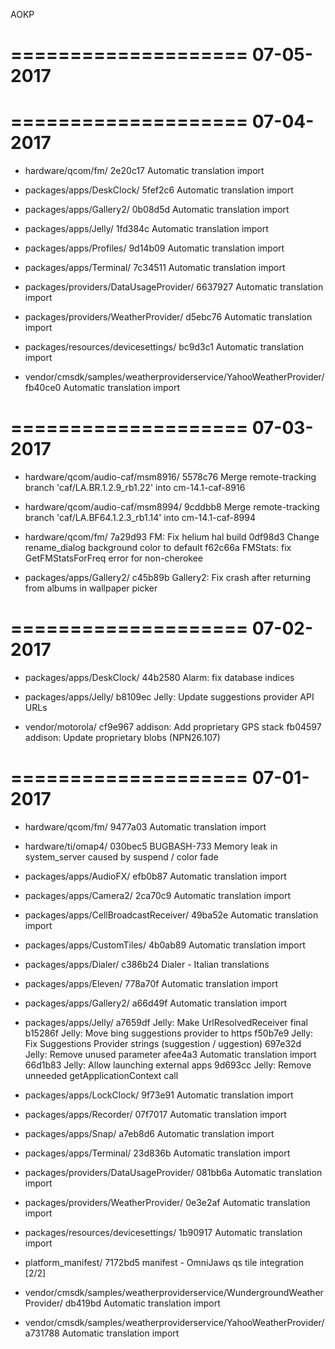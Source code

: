 AOKP

====================
     07-05-2017
====================


====================
     07-04-2017
====================


   * hardware/qcom/fm/
2e20c17 Automatic translation import

   * packages/apps/DeskClock/
5fef2c6 Automatic translation import

   * packages/apps/Gallery2/
0b08d5d Automatic translation import

   * packages/apps/Jelly/
1fd384c Automatic translation import

   * packages/apps/Profiles/
9d14b09 Automatic translation import

   * packages/apps/Terminal/
7c34511 Automatic translation import

   * packages/providers/DataUsageProvider/
6637927 Automatic translation import

   * packages/providers/WeatherProvider/
d5ebc76 Automatic translation import

   * packages/resources/devicesettings/
bc9d3c1 Automatic translation import

   * vendor/cmsdk/samples/weatherproviderservice/YahooWeatherProvider/
fb40ce0 Automatic translation import

====================
     07-03-2017
====================


   * hardware/qcom/audio-caf/msm8916/
5578c76 Merge remote-tracking branch 'caf/LA.BR.1.2.9_rb1.22' into cm-14.1-caf-8916

   * hardware/qcom/audio-caf/msm8994/
9cddbb8 Merge remote-tracking branch 'caf/LA.BF64.1.2.3_rb1.14' into cm-14.1-caf-8994

   * hardware/qcom/fm/
7a29d93 FM: Fix helium hal build
0df98d3 Change rename_dialog background color to default
f62c66a FMStats: fix GetFMStatsForFreq error for non-cherokee

   * packages/apps/Gallery2/
c45b89b Gallery2: Fix crash after returning from albums in wallpaper picker

====================
     07-02-2017
====================


   * packages/apps/DeskClock/
44b2580 Alarm: fix database indices

   * packages/apps/Jelly/
b8109ec Jelly: Update suggestions provider API URLs

   * vendor/motorola/
cf9e967 addison: Add proprietary GPS stack
fb04597 addison: Update proprietary blobs (NPN26.107)

====================
     07-01-2017
====================


   * hardware/qcom/fm/
9477a03 Automatic translation import

   * hardware/ti/omap4/
030bec5 BUGBASH-733 Memory leak in system_server caused by suspend / color fade

   * packages/apps/AudioFX/
efb0b87 Automatic translation import

   * packages/apps/Camera2/
2ca70c9 Automatic translation import

   * packages/apps/CellBroadcastReceiver/
49ba52e Automatic translation import

   * packages/apps/CustomTiles/
4b0ab89 Automatic translation import

   * packages/apps/Dialer/
c386b24 Dialer - Italian translations

   * packages/apps/Eleven/
778a70f Automatic translation import

   * packages/apps/Gallery2/
a66d49f Automatic translation import

   * packages/apps/Jelly/
a7659df Jelly: Make UrlResolvedReceiver final
b15286f Jelly: Move bing suggestions provider to https
f50b7e9 Jelly: Fix Suggestions Provider strings (suggestion / uggestion)
697e32d Jelly: Remove unused parameter
afee4a3 Automatic translation import
66d1b83 Jelly: Allow launching external apps
9d693cc Jelly: Remove unneeded getApplicationContext call

   * packages/apps/LockClock/
9f73e91 Automatic translation import

   * packages/apps/Recorder/
07f7017 Automatic translation import

   * packages/apps/Snap/
a7eb8d6 Automatic translation import

   * packages/apps/Terminal/
23d836b Automatic translation import

   * packages/providers/DataUsageProvider/
081bb6a Automatic translation import

   * packages/providers/WeatherProvider/
0e3e2af Automatic translation import

   * packages/resources/devicesettings/
1b90917 Automatic translation import

   * platform_manifest/
7172bd5 manifest - OmniJaws qs tile integration [2/2]

   * vendor/cmsdk/samples/weatherproviderservice/WundergroundWeatherProvider/
db419bd Automatic translation import

   * vendor/cmsdk/samples/weatherproviderservice/YahooWeatherProvider/
a731788 Automatic translation import
